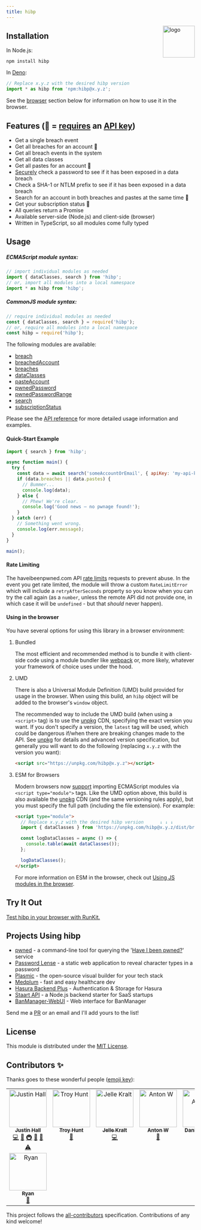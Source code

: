 ```yaml
---
title: hibp
---
```


<a href="https://wkovacs64.github.io/hibp">
  <img
    alt="logo"
    title="logo"
    src="https://wkovacs64.github.io/hibp/logo.png"
    align="right"
    width="85"
  />
</a>

## Installation

In Node.js:

```shell
npm install hibp
```

In [Deno](https://deno.land/):

```ts
// Replace x.y.z with the desired hibp version
import * as hibp from 'npm:hibp@x.y.z';
```

See the [browser](#using-in-the-browser) section below for information on how to
use it in the browser.

## Features (🔑 = [requires](https://www.troyhunt.com/authentication-and-the-have-i-been-pwned-api/) an [API key](https://haveibeenpwned.com/API/Key))

- Get a single breach event
- Get all breaches for an account 🔑
- Get all breach events in the system
- Get all data classes
- Get all pastes for an account 🔑
- [Securely](https://haveibeenpwned.com/API/v2#SearchingPwnedPasswordsByRange)
  check a password to see if it has been exposed in a data breach
- Check a SHA-1 or NTLM prefix to see if it has been exposed in a data breach
- Search for an account in both breaches and pastes at the same time 🔑
- Get your subscription status 🔑
- All queries return a Promise
- Available server-side (Node.js) and client-side (browser)
- Written in TypeScript, so all modules come fully typed

## Usage

##### ECMAScript module syntax:

```javascript
// import individual modules as needed
import { dataClasses, search } from 'hibp';
// or, import all modules into a local namespace
import * as hibp from 'hibp';
```

##### CommonJS module syntax:

```javascript
// require individual modules as needed
const { dataClasses, search } = require('hibp');
// or, require all modules into a local namespace
const hibp = require('hibp');
```

The following modules are available:

- [breach](https://github.com/wKovacs64/hibp/tree/main/API.md#breach)
- [breachedAccount](https://github.com/wKovacs64/hibp/tree/main/API.md#breachedaccount)
- [breaches](https://github.com/wKovacs64/hibp/tree/main/API.md#breaches)
- [dataClasses](https://github.com/wKovacs64/hibp/tree/main/API.md#dataclasses)
- [pasteAccount](https://github.com/wKovacs64/hibp/tree/main/API.md#pasteaccount)
- [pwnedPassword](https://github.com/wKovacs64/hibp/tree/main/API.md#pwnedpassword)
- [pwnedPasswordRange](https://github.com/wKovacs64/hibp/tree/main/API.md#pwnedpasswordrange)
- [search](https://github.com/wKovacs64/hibp/tree/main/API.md#search)
- [subscriptionStatus](https://github.com/wKovacs64/hibp/tree/main/API.md#subscriptionstatus)

Please see the
[API reference](https://github.com/wKovacs64/hibp/tree/main/API.md) for more
detailed usage information and examples.

#### Quick-Start Example

```javascript
import { search } from 'hibp';

async function main() {
  try {
    const data = await search('someAccountOrEmail', { apiKey: 'my-api-key' });
    if (data.breaches || data.pastes) {
      // Bummer...
      console.log(data);
    } else {
      // Phew! We're clear.
      console.log('Good news — no pwnage found!');
    }
  } catch (err) {
    // Something went wrong.
    console.log(err.message);
  }
}

main();
```

#### Rate Limiting

The haveibeenpwned.com API
[rate limits](https://haveibeenpwned.com/API/v3#RateLimiting) requests to
prevent abuse. In the event you get rate limited, the module will throw a custom
`RateLimitError` which will include a `retryAfterSeconds` property so you know
when you can try the call again (as a `number`, unless the remote API did not
provide one, in which case it will be `undefined` - but that _should_ never
happen).

#### Using in the browser

You have several options for using this library in a browser environment:

1. Bundled

   The most efficient and recommended method is to bundle it with client-side
   code using a module bundler like [webpack](https://webpack.js.org) or, more
   likely, whatever your framework of choice uses under the hood.

1. UMD

   There is also a Universal Module Definition (UMD) build provided for usage in
   the browser. When using this build, an `hibp` object will be added to the
   browser's `window` object.

   The recommended way to include the UMD build (when using a `<script>` tag) is
   to use the [unpkg](https://unpkg.com) CDN, specifying the exact version you
   want. If you don't specify a version, the `latest` tag will be used, which
   could be dangerous if/when there are breaking changes made to the API. See
   [unpkg](https://unpkg.com) for details and advanced version specification,
   but generally you will want to do the following (replacing `x.y.z` with the
   version you want):

   ```html
   <script src="https://unpkg.com/hibp@x.y.z"></script>
   ```

1. ESM for Browsers

   Modern browsers now [support](https://caniuse.com/#feat=es6-module) importing
   ECMAScript modules via `<script type="module">` tags. Like the UMD option
   above, this build is also available the [unpkg](https://unpkg.com) CDN (and
   the same versioning rules apply), but you must specify the full path
   (including the file extension). For example:

   ```html
   <script type="module">
     // Replace x.y.z with the desired hibp version      ↓ ↓ ↓
     import { dataClasses } from 'https://unpkg.com/hibp@x.y.z/dist/browser/hibp.module.js';

     const logDataClasses = async () => {
       console.table(await dataClasses());
     };

     logDataClasses();
   </script>
   ```

   For more information on ESM in the browser, check out
   [Using JS modules in the browser](https://v8.dev/features/modules#browser).

## Try It Out

[Test hibp in your browser with RunKit.](https://runkit.com/npm/hibp)

## Projects Using hibp

- [pwned](https://github.com/wKovacs64/pwned) - a command-line tool for querying
  the '[Have I been pwned?](https://haveibeenpwned.com)' service
- [Password Lense](https://pwl.netlify.com/) - a static web application to
  reveal character types in a password
- [Plasmic](https://www.plasmic.app/) - the open-source visual builder for your
  tech stack
- [Medplum](https://www.medplum.com/) - fast and easy healthcare dev
- [Hasura Backend Plus](https://nhost.github.io/hasura-backend-plus/) -
  Authentication & Storage for Hasura
- [Staart API](https://staart.js.org/api/) - a Node.js backend starter for SaaS
  startups
- [BanManager-WebUI](https://github.com/BanManagement/BanManager-WebUI) - Web
  interface for BanManager

Send me a [PR](https://github.com/wKovacs64/hibp/pulls) or an email and I'll add
yours to the list!

## License

This module is distributed under the
[MIT License](https://github.com/wKovacs64/hibp/tree/main/LICENSE.txt).

## Contributors ✨

Thanks goes to these wonderful people
([emoji key](https://allcontributors.org/docs/en/emoji-key)):

<!-- ALL-CONTRIBUTORS-LIST:START - Do not remove or modify this section -->
<!-- prettier-ignore-start -->
<!-- markdownlint-disable -->
<table>
  <tbody>
    <tr>
      <td align="center" valign="top" width="14.28%"><a href="https://github.com/wKovacs64"><img src="https://avatars.githubusercontent.com/u/1288694?v=4?s=100" width="100px;" alt="Justin Hall"/><br /><sub><b>Justin Hall</b></sub></a><br /><a href="https://github.com/wKovacs64/hibp/commits?author=wKovacs64" title="Code">💻</a> <a href="https://github.com/wKovacs64/hibp/commits?author=wKovacs64" title="Documentation">📖</a> <a href="#infra-wKovacs64" title="Infrastructure (Hosting, Build-Tools, etc)">🚇</a> <a href="#maintenance-wKovacs64" title="Maintenance">🚧</a> <a href="https://github.com/wKovacs64/hibp/pulls?q=is%3Apr+reviewed-by%3AwKovacs64" title="Reviewed Pull Requests">👀</a> <a href="https://github.com/wKovacs64/hibp/commits?author=wKovacs64" title="Tests">⚠️</a></td>
      <td align="center" valign="top" width="14.28%"><a href="https://www.troyhunt.com"><img src="https://avatars.githubusercontent.com/u/273244?v=4?s=100" width="100px;" alt="Troy Hunt"/><br /><sub><b>Troy Hunt</b></sub></a><br /><a href="#data-troyhunt" title="Data">🔣</a></td>
      <td align="center" valign="top" width="14.28%"><a href="https://jellekralt.com"><img src="https://avatars.githubusercontent.com/u/214558?v=4?s=100" width="100px;" alt="Jelle Kralt"/><br /><sub><b>Jelle Kralt</b></sub></a><br /><a href="https://github.com/wKovacs64/hibp/commits?author=jellekralt" title="Code">💻</a></td>
      <td align="center" valign="top" width="14.28%"><a href="https://github.com/timaschew"><img src="https://avatars.githubusercontent.com/u/110870?v=4?s=100" width="100px;" alt="Anton W"/><br /><sub><b>Anton W</b></sub></a><br /><a href="https://github.com/wKovacs64/hibp/issues?q=author%3Atimaschew" title="Bug reports">🐛</a></td>
      <td align="center" valign="top" width="14.28%"><a href="https://github.com/danieladams456"><img src="https://avatars.githubusercontent.com/u/3953840?v=4?s=100" width="100px;" alt="Daniel Adams"/><br /><sub><b>Daniel Adams</b></sub></a><br /><a href="https://github.com/wKovacs64/hibp/commits?author=danieladams456" title="Code">💻</a></td>
      <td align="center" valign="top" width="14.28%"><a href="https://twitter.com/d0gb3r7"><img src="https://avatars.githubusercontent.com/u/454308?v=4?s=100" width="100px;" alt="Markus Dolic"/><br /><sub><b>Markus Dolic</b></sub></a><br /><a href="https://github.com/wKovacs64/hibp/issues?q=author%3Ayelworc" title="Bug reports">🐛</a></td>
      <td align="center" valign="top" width="14.28%"><a href="https://github.com/textbook/about"><img src="https://avatars.githubusercontent.com/u/785939?v=4?s=100" width="100px;" alt="Jonathan Sharpe"/><br /><sub><b>Jonathan Sharpe</b></sub></a><br /><a href="https://github.com/wKovacs64/hibp/commits?author=textbook" title="Code">💻</a></td>
    </tr>
    <tr>
      <td align="center" valign="top" width="14.28%"><a href="https://github.com/ArcadeRenegade"><img src="https://avatars.githubusercontent.com/u/13874898?v=4?s=100" width="100px;" alt="Ryan"/><br /><sub><b>Ryan</b></sub></a><br /><a href="https://github.com/wKovacs64/hibp/issues?q=author%3AArcadeRenegade" title="Bug reports">🐛</a></td>
    </tr>
  </tbody>
</table>

<!-- markdownlint-restore -->
<!-- prettier-ignore-end -->

<!-- ALL-CONTRIBUTORS-LIST:END -->

This project follows the
[all-contributors](https://github.com/all-contributors/all-contributors)
specification. Contributions of any kind welcome!
